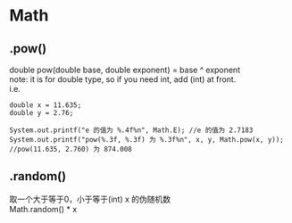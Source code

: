 # Math    


## .pow()    
double pow(double base, double exponent) = base ^ exponent    
note: it is for double type, so if you need int, add (int) at front.    
i.e.    

    double x = 11.635;
    double y = 2.76;
 
    System.out.printf("e 的值为 %.4f%n", Math.E); //e 的值为 2.7183      
    System.out.printf("pow(%.3f, %.3f) 为 %.3f%n", x, y, Math.pow(x, y)); //pow(11.635, 2.760) 为 874.008   

## .random()    
取一个大于等于0，小于等于(int) x 的伪随机数      
Math.random() * x         


